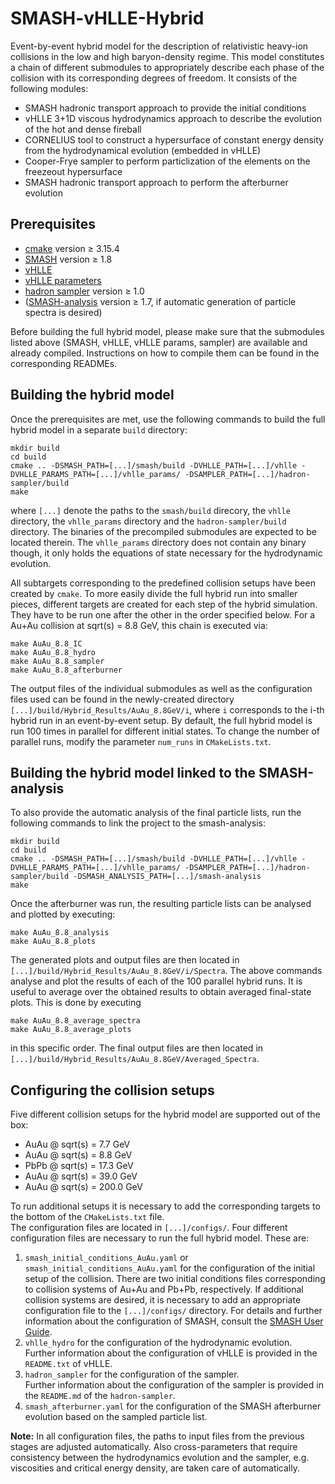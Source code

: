 # SMASH-vHLLE-Hybrid
Event-by-event hybrid model for the description of relativistic heavy-ion collisions in the low and high baryon-density regime. This model constitutes a chain of different submodules to appropriately describe each phase of the collision with its corresponding degrees of freedom. It consists of the following modules:
- SMASH hadronic transport approach to provide the initial conditions
- vHLLE 3+1D viscous hydrodynamics approach to describe the evolution of the hot and dense fireball
- CORNELIUS tool to construct a hypersurface of constant energy density from the hydrodynamical evolution (embedded in vHLLE)
- Cooper-Frye sampler to perform particlization of the elements on the freezeout hypersurface
- SMASH hadronic transport approach to perform the afterburner evolution

## Prerequisites
- [cmake](https://cmake.org) version &ge; 3.15.4
- [SMASH](https://github.com/smash-transport/smash) version &ge; 1.8
- [vHLLE](https://github.com/yukarpenko/vhlle)
- [vHLLE parameters](https://github.com/yukarpenko/vhlle_params)
- [hadron sampler](https://github.com/smash-transport/smash-hadron-sampler) version &ge; 1.0
- ([SMASH-analysis](https://github.com/smash-transport/smash-analysis) version &ge; 1.7, if automatic generation of particle spectra is desired)

Before building the full hybrid model, please make sure that the submodules listed above (SMASH, vHLLE, vHLLE params, sampler) are available and already compiled. Instructions on how to compile them can be found in the corresponding READMEs.

## Building the hybrid model

Once the prerequisites are met, use the following commands to build the full hybrid model in a separate `build` directory:

    mkdir build
    cd build
    cmake .. -DSMASH_PATH=[...]/smash/build -DVHLLE_PATH=[...]/vhlle -DVHLLE_PARAMS_PATH=[...]/vhlle_params/ -DSAMPLER_PATH=[...]/hadron-sampler/build
    make

where `[...]` denote the paths to the `smash/build` direcory, the `vhlle` directory, the `vhlle_params` directory and the `hadron-sampler/build` directory. The binaries of the precompiled submodules are expected to be located therein. The `vhlle_params` directory does not contain any binary though, it only holds the equations of state necessary for the hydrodynamic evolution.

All subtargets corresponding to the predefined collision setups have been created by `cmake`. To more easily divide the full hybrid run into smaller pieces, different targets are created for each step of the hybrid simulation. They have to be run one after the other in the order specified below. For a Au+Au collision at sqrt(s) = 8.8 GeV, this chain is executed via:

    make AuAu_8.8_IC
    make AuAu_8.8_hydro
    make AuAu_8.8_sampler
    make AuAu_8.8_afterburner

The output files of the individual submodules as well as the configuration files used can be found in the newly-created directory `[...]/build/Hybrid_Results/AuAu_8.8GeV/i`, where `i` corresponds to the i-th hybrid run in an event-by-event setup. By default, the full hybrid model is run 100 times in parallel for different initial states. To change the number of parallel runs, modify the parameter `num_runs` in  `CMakeLists.txt`.

## Building the hybrid model linked to the SMASH-analysis
To also provide the automatic analysis of the final particle lists, run the following commands to link the project to the smash-analysis:

    mkdir build
    cd build
    cmake .. -DSMASH_PATH=[...]/smash/build -DVHLLE_PATH=[...]/vhlle -DVHLLE_PARAMS_PATH=[...]/vhlle_params/ -DSAMPLER_PATH=[...]/hadron-sampler/build -DSMASH_ANALYSIS_PATH=[...]/smash-analysis
    make

Once the afterburner was run, the resulting particle lists can be analysed and plotted by executing:

    make AuAu_8.8_analysis
    make AuAu_8.8_plots

The generated plots and output files are then located in `[...]/build/Hybrid_Results/AuAu_8.8GeV/i/Spectra`. The above commands analyse and plot the results of each of the 100 parallel hybrid runs. It is useful to  average over the obtained results to obtain averaged final-state plots. This is done by executing

    make AuAu_8.8_average_spectra
    make AuAu_8.8_average_plots

in this specific order. The final output files are then located in `[...]/build/Hybrid_Results/AuAu_8.8GeV/Averaged_Spectra`.

## Configuring the collision setups
Five different collision setups for the hybrid model are supported out of the box:
* AuAu @ sqrt(s) = 7.7 GeV
* AuAu @ sqrt(s) = 8.8 GeV
* PbPb @ sqrt(s) = 17.3 GeV
* AuAu @ sqrt(s) = 39.0 GeV
* AuAu @ sqrt(s) = 200.0 GeV

To run additional setups it is necessary to add the corresponding targets to the bottom of the `CMakeLists.txt` file. <br>
The configuration files are located in `[...]/configs/`. Four different configuration files are necessary to run the full hybrid model. These are:
1. `smash_initial_conditions_AuAu.yaml` or `smash_initial_conditions_AuAu.yaml` for the configuration of the initial setup of the collision. There are two initial conditions files corresponding to collision systems of Au+Au and Pb+Pb, respectively. If additional collision systems are desired, it is necessary to add an appropriate configuration file to the `[...]/configs/` directory. For details and further information about the configuration of SMASH, consult the [SMASH User Guide](http://theory.gsi.de/~smash/userguide/current/).
2. `vhlle_hydro` for the configuration of the hydrodynamic evolution. <br>
Further information about the configuration of vHLLE is provided in the `README.txt` of vHLLE.
3. `hadron_sampler` for the configuration of the sampler. <br>
Further information about the configuration of the sampler is provided in the `README.md` of the `hadron-sampler`.
4. `smash_afterburner.yaml` for the configuration of the SMASH afterburner evolution based on the sampled particle list.

**Note:** In all configuration files, the paths to input files from the previous stages are adjusted automatically. Also cross-parameters that require consistency between the hydrodynamics evolution and the sampler, e.g. viscosities and critical energy density, are taken care of automatically.
